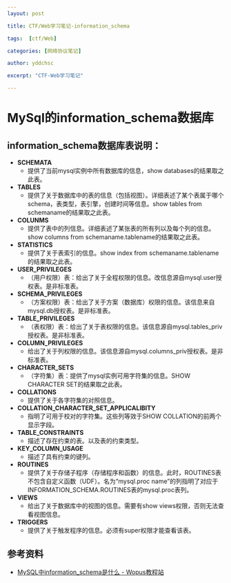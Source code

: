 ```yaml
---
layout: post

title: CTF/Web学习笔记-information_schema

tags:  [ctf/Web]

categories: [网络协议笔记]

author: yddchsc

excerpt: "CTF-Web学习笔记"

---
```


# MySql的information_schema数据库

## information_schema数据库表说明：

+ **SCHEMATA**
	- 提供了当前mysql实例中所有数据库的信息，show databases的结果取之此表。
+ **TABLES**
	- 提供了关于数据库中的表的信息（包括视图）。详细表述了某个表属于哪个schema，表类型，表引擎，创建时间等信息。show tables from schemaname的结果取之此表。
+ **COLUNMS**
	- 提供了表中的列信息。详细表述了某张表的所有列以及每个列的信息。show columns from schemaname.tablename的结果取之此表。
+ **STATISTICS**
	- 提供了关于表索引的信息。show index from schemaname.tablename的结果取之此表。
+ **USER_PRIVILEGES**
	- （用户权限）表：给出了关于全程权限的信息。改信息源自mysql.user授权表。是非标准表。
+ **SCHEMA_PRIVILEGES**
	- （方案权限）表：给出了关于方案（数据库）权限的信息。该信息来自mysql.db授权表。是非标准表。
+ **TABLE_PRIVILEGES**
	- （表权限）表：给出了关于表权限的信息。该信息源自mysql.tables_priv授权表。是非标准表。
+ **COLUMN_PRIVILEGES**
	- 给出了关于列权限的信息。该信息源自mysql.columns_priv授权表。是非标准表。
+ **CHARACTER_SETS**
	- （字符集）表：提供了mysql实例可用字符集的信息。SHOW CHARACTER SET的结果取之此表。
+ **COLLATIONS**
	- 提供了关于各字符集的对照信息。
+ **COLLATION_CHARACTER_SET_APPLICALIBITY**
	- 指明了可用于校对的字符集。这些列等效于SHOW COLLATION的前两个显示字段。
+ **TABLE_CONSTRAINTS**
	- 描述了存在约束的表。以及表的约束类型。
+ **KEY_COLUMN_USAGE**
	- 描述了具有约束的键列。
+ **ROUTINES**
	- 提供了关于存储子程序（存储程序和函数）的信息。此时，ROUTINES表不包含自定义函数（UDF）。名为“mysql.proc name”的列指明了对应于INFORMATION_SCHEMA.ROUTINES表的mysql.proc表列。
+ **VIEWS**
	- 给出了关于数据库中的视图的信息。需要有show views权限，否则无法查看视图信息。
+ **TRIGGERS**
	- 提供了关于触发程序的信息。必须有super权限才能查看该表。

## 参考资料 ##

+ [MySQL中information_schema是什么 - Wopus教程站](
http://help.wopus.org/mysql-manage/607.html)
